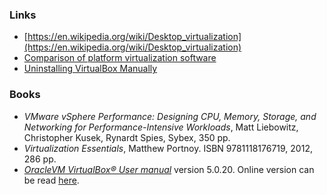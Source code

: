 ### Links
* [https://en.wikipedia.org/wiki/Desktop_virtualization](https://en.wikipedia.org/wiki/Desktop_virtualization)
* [Comparison of platform virtualization software](https://en.wikipedia.org/wiki/Comparison_of_platform_virtualization_software)
* [Uninstalling VirtualBox Manually](https://nektony.com/how-to/uninstall-virtualbox-on-mac)


### Books
* *VMware vSphere Performance: Designing CPU, Memory, Storage, and Networking for Performance-Intensive Workloads*, Matt Liebowitz, Christopher Kusek, Rynardt Spies, Sybex, 350 pp.
* *Virtualization Essentials*, Matthew Portnoy. ISBN 9781118176719, 2012, 286 pp.
* *[OracleVM VirtualBox® User manual](http://download.virtualbox.org/virtualbox/5.0.20/UserManual.pdf)* version 5.0.20. Online version can be read [here](https://www.virtualbox.org/manual/).

